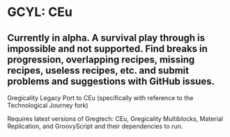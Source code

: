 # GCYL: CEu

## Currently in alpha. A survival play through is impossible and not supported. Find breaks in progression, overlapping recipes, missing recipes, useless recipes, etc. and submit problems and suggestions with GitHub issues.

Gregicality Legacy Port to CEu (specifically with reference to the Technological Journey fork)

Requires latest versions of Gregtech: CEu, Gregicality Multiblocks, Material Replication, and GroovyScript and their dependencies to run.

